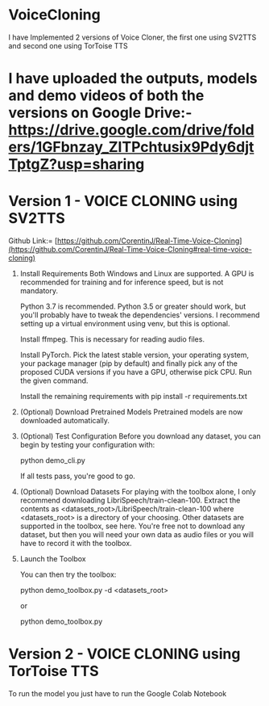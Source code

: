 # VoiceCloning

I have Implemented 2 versions of Voice Cloner, the first one using SV2TTS and second one using TorToise TTS

# I have uploaded the outputs, models and demo videos of both the versions on Google Drive:- https://drive.google.com/drive/folders/1GFbnzay_ZITPchtusix9Pdy6djtTptgZ?usp=sharing

# Version 1 - VOICE CLONING using SV2TTS
   Github Link:= [https://github.com/CorentinJ/Real-Time-Voice-Cloning](https://github.com/CorentinJ/Real-Time-Voice-Cloning#real-time-voice-cloning)
1. Install Requirements
   Both Windows and Linux are supported. A GPU is recommended for training and for inference speed, but is not mandatory.

   Python 3.7 is recommended. Python 3.5 or greater should work, but you'll probably have to tweak the dependencies' versions. I recommend setting up a virtual environment using venv, but this is optional.

   Install ffmpeg. This is necessary for reading audio files.

   Install PyTorch. Pick the latest stable version, your operating system, your package manager (pip by default) and finally pick any of the proposed CUDA versions if you have a GPU, otherwise pick CPU. Run the given command.

   Install the remaining requirements with pip install -r requirements.txt

2. (Optional) Download Pretrained Models
   Pretrained models are now downloaded automatically.

3. (Optional) Test Configuration
   Before you download any dataset, you can begin by testing your configuration with:

   python demo_cli.py

   If all tests pass, you're good to go.

4. (Optional) Download Datasets
   For playing with the toolbox alone, I only recommend downloading LibriSpeech/train-clean-100. Extract the contents as <datasets_root>/LibriSpeech/train-clean-100 where <datasets_root> is a directory of your choosing. Other datasets are supported in the toolbox, see here. You're free not to download any dataset, but then you will need your own data as audio files or you will have to record it with the toolbox.

5. Launch the Toolbox
   
   You can then try the toolbox:

   python demo_toolbox.py -d <datasets_root>

   or

   python demo_toolbox.py

# Version 2 - VOICE CLONING using TorToise TTS

   To run the model you just have to run the Google Colab Notebook

